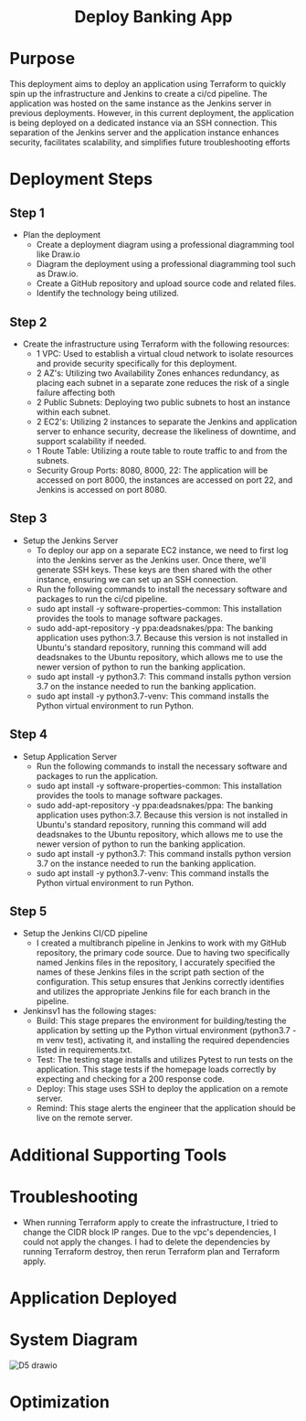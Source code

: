 <h1 align="center">Deploy Banking App<h1> 
  
# Purpose
This deployment aims to deploy an application using Terraform to quickly spin up the infrastructure and Jenkins to create a ci/cd pipeline. The application was hosted on the same instance as the Jenkins server in previous deployments. However, in this current deployment, the application is being deployed on a dedicated instance via an SSH connection. This separation of the Jenkins server and the application instance enhances security, facilitates scalability, and simplifies future troubleshooting efforts
# Deployment Steps 
## Step 1 
- Plan the deployment
  - Create a deployment diagram using a professional diagramming tool like Draw.io
  - Diagram the deployment using a professional diagramming tool such as Draw.io.
  - Create a GitHub repository and upload source code and related files.
  - Identify the technology being utilized.

## Step 2
- Create the infrastructure using Terraform with the following resources:
  - 1 VPC: Used to establish a virtual cloud network to isolate resources and provide security specifically for this deployment.
  - 2 AZ's: Utilizing two Availability Zones enhances redundancy, as placing each subnet in a separate zone reduces the risk of a single                 failure affecting both
  - 2 Public Subnets: Deploying two public subnets to host an instance within each subnet.
  - 2 EC2's: Utilizing 2 instances to separate the Jenkins and application server to enhance security, decrease the likeliness of                         downtime, and support scalability if needed.
  - 1 Route Table: Utilizing a route table to route traffic to and from the subnets.
  - Security Group Ports: 8080, 8000, 22: The application will be accessed on port 8000, the instances are accessed on port 22, and Jenkins is accessed on port 8080.
## Step 3
- Setup the Jenkins Server
  - To deploy our app on a separate EC2 instance, we need to first log into the Jenkins server as the Jenkins user. Once there, we'll generate SSH keys. These keys are then shared         with the other instance, ensuring we can set up an SSH connection.
  -  Run the following commands to install the necessary software and packages to run the ci/cd pipeline.
  - sudo apt install -y software-properties-common: This installation provides the tools to manage software packages.
  - sudo add-apt-repository -y ppa:deadsnakes/ppa: The banking application uses python:3.7. Because this version is not installed in Ubuntu's standard repository, running this command     will add deadsnakes to the Ubuntu repository, which allows me to use the newer version of python to run the banking application.
  - sudo apt install -y python3.7: This command installs python version 3.7 on the instance needed to run the banking application.
  - sudo apt install -y python3.7-venv: This command installs the Python virtual environment to run Python.
## Step 4
- Setup Application Server
  - Run the following commands to install the necessary software and packages to run the application.
  - sudo apt install -y software-properties-common: This installation provides the tools to manage software packages.
  - sudo add-apt-repository -y ppa:deadsnakes/ppa: The banking application uses python:3.7. Because this version is not installed in Ubuntu's standard repository, running this command     will add deadsnakes to the Ubuntu repository, which allows me to use the newer version of python to run the banking application.
  - sudo apt install -y python3.7: This command installs python version 3.7 on the instance needed to run the banking application.
  - sudo apt install -y python3.7-venv: This command installs the Python virtual environment to run Python.
## Step 5
- Setup the Jenkins CI/CD pipeline
  -  I created a multibranch pipeline in Jenkins to work with my GitHub repository, the primary code source. Due to having two specifically    named Jenkins files in the repository, I accurately specified the names of these Jenkins files in the script path section of the       configuration. This setup ensures that Jenkins correctly identifies and utilizes the appropriate Jenkins file for each branch in the pipeline.
- Jenkinsv1 has the following stages:
  - Build: This stage prepares the environment for building/testing the application by setting up the Python virtual environment (python3.7 -m venv test), activating it, and installing the required dependencies listed in requirements.txt.  
  - Test: The testing stage installs and utilizes Pytest to run tests on the application. This stage tests if the homepage loads correctly       by expecting and checking for a 200 response code.
  - Deploy: This stage uses SSH to deploy the application on a remote server.
  - Remind: This stage alerts the engineer that the application should be live on the remote server.  
# Additional Supporting Tools
# Troubleshooting
- When running Terraform apply to create the infrastructure, I tried to change the CIDR block IP ranges. Due to the vpc's dependencies, I could not apply the changes. I had to delete the dependencies by running Terraform destroy, then rerun Terraform plan and Terraform apply.
# Application Deployed
# System Diagram
![D5 drawio](https://github.com/DarrielleEvans/D5/assets/89504317/e8e3faef-bf49-432a-8f19-2105fd325d05)

# Optimization 

